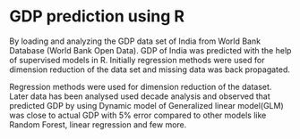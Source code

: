 # GDP prediction using R

By loading and analyzing the GDP data set of India from World Bank Database (World Bank Open Data). GDP of India was predicted with the help of supervised models in R.
Initially regression methods were used for dimension reduction of the data set and missing data was back propagated.

Regression methods were used for dimension reduction of the dataset. Later data has been analysed used decade analysis and observed that predicted GDP by using Dynamic model of Generalized linear model(GLM) was close to actual GDP with 5% error compared to other models like Random Forest, linear regression and few more.


